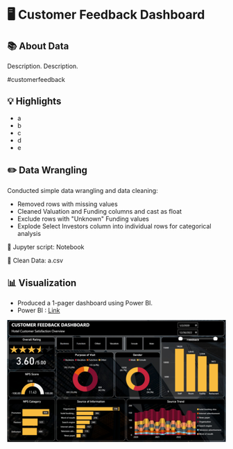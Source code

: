 # 🖥️ Customer Feedback Dashboard

## 📚 About Data
Description.
Description.

#customerfeedback

## 💡 Highlights

- a
- b
- c
- d
- e

## ✏️ Data Wrangling
Conducted simple data wrangling and data cleaning:

- Removed rows with missing values
- Cleaned Valuation and Funding columns and cast as float
- Exclude rows with "Unknown" Funding values
- Explode Select Investors column into individual rows for categorical analysis

📍 Jupyter script: Notebook

📍 Clean Data: a.csv

## 📊 Visualization
- Produced a 1-pager dashboard using Power BI.
- Power BI : [Link](https://app.powerbi.com/view?r=eyJrIjoiZGRlZjI3MWYtMDU0Ny00YTY0LWJjMGItYTdiOGY3MjUxYjcyIiwidCI6ImFjZWQ1ODNlLTRhM2ItNDJkZS05ZTQ0LTRlNWFmYTk5Yjk4YSIsImMiOjEwfQ%3D%3D)

![Customer Feedback](./Customer-Feedback.jpg)
